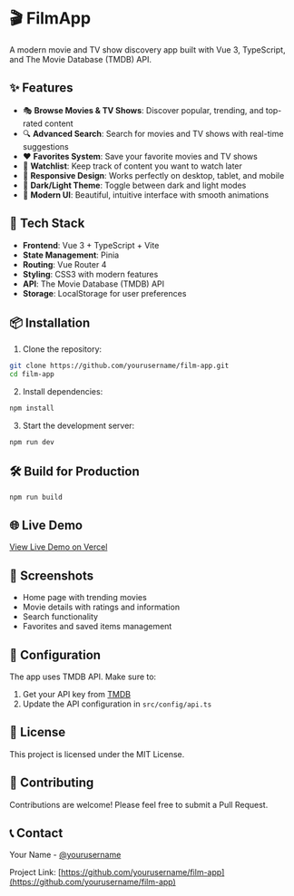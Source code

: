 # 🎬 FilmApp

A modern movie and TV show discovery app built with Vue 3, TypeScript, and The Movie Database (TMDB) API.

## ✨ Features

- 🎭 **Browse Movies & TV Shows**: Discover popular, trending, and top-rated content
- 🔍 **Advanced Search**: Search for movies and TV shows with real-time suggestions
- ❤️ **Favorites System**: Save your favorite movies and TV shows
- 💾 **Watchlist**: Keep track of content you want to watch later
- 📱 **Responsive Design**: Works perfectly on desktop, tablet, and mobile
- 🌙 **Dark/Light Theme**: Toggle between dark and light modes
- 🎨 **Modern UI**: Beautiful, intuitive interface with smooth animations

## 🚀 Tech Stack

- **Frontend**: Vue 3 + TypeScript + Vite
- **State Management**: Pinia
- **Routing**: Vue Router 4
- **Styling**: CSS3 with modern features
- **API**: The Movie Database (TMDB) API
- **Storage**: LocalStorage for user preferences

## 📦 Installation

1. Clone the repository:
```bash
git clone https://github.com/yourusername/film-app.git
cd film-app
```

2. Install dependencies:
```bash
npm install
```

3. Start the development server:
```bash
npm run dev
```

## 🛠️ Build for Production

```bash
npm run build
```

## 🌐 Live Demo

[View Live Demo on Vercel](https://your-app-name.vercel.app)

## 📱 Screenshots

- Home page with trending movies
- Movie details with ratings and information
- Search functionality
- Favorites and saved items management

## 🔧 Configuration

The app uses TMDB API. Make sure to:
1. Get your API key from [TMDB](https://www.themoviedb.org/settings/api)
2. Update the API configuration in `src/config/api.ts`

## 📄 License

This project is licensed under the MIT License.

## 🤝 Contributing

Contributions are welcome! Please feel free to submit a Pull Request.

## 📞 Contact

Your Name - [@yourusername](https://twitter.com/yourusername)

Project Link: [https://github.com/yourusername/film-app](https://github.com/yourusername/film-app)